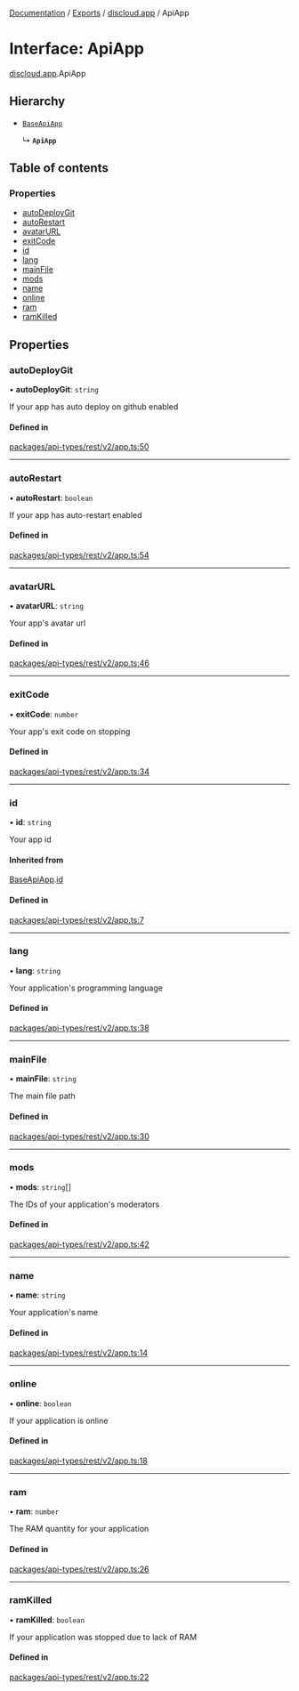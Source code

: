 [Documentation](../README.md) / [Exports](../modules.md) / [discloud.app](../modules/discloud_app.md) / ApiApp

# Interface: ApiApp

[discloud.app](../modules/discloud_app.md).ApiApp

## Hierarchy

- [`BaseApiApp`](discloud_app.BaseApiApp.md)

  ↳ **`ApiApp`**

## Table of contents

### Properties

- [autoDeployGit](discloud_app.ApiApp.md#autodeploygit)
- [autoRestart](discloud_app.ApiApp.md#autorestart)
- [avatarURL](discloud_app.ApiApp.md#avatarurl)
- [exitCode](discloud_app.ApiApp.md#exitcode)
- [id](discloud_app.ApiApp.md#id)
- [lang](discloud_app.ApiApp.md#lang)
- [mainFile](discloud_app.ApiApp.md#mainfile)
- [mods](discloud_app.ApiApp.md#mods)
- [name](discloud_app.ApiApp.md#name)
- [online](discloud_app.ApiApp.md#online)
- [ram](discloud_app.ApiApp.md#ram)
- [ramKilled](discloud_app.ApiApp.md#ramkilled)

## Properties

### autoDeployGit

• **autoDeployGit**: `string`

If your app has auto deploy on github enabled

#### Defined in

[packages/api-types/rest/v2/app.ts:50](https://github.com/discloud/discloud.app/blob/4f75b2e/packages/api-types/rest/v2/app.ts#L50)

___

### autoRestart

• **autoRestart**: `boolean`

If your app has auto-restart enabled

#### Defined in

[packages/api-types/rest/v2/app.ts:54](https://github.com/discloud/discloud.app/blob/4f75b2e/packages/api-types/rest/v2/app.ts#L54)

___

### avatarURL

• **avatarURL**: `string`

Your app's avatar url

#### Defined in

[packages/api-types/rest/v2/app.ts:46](https://github.com/discloud/discloud.app/blob/4f75b2e/packages/api-types/rest/v2/app.ts#L46)

___

### exitCode

• **exitCode**: `number`

Your app's exit code on stopping

#### Defined in

[packages/api-types/rest/v2/app.ts:34](https://github.com/discloud/discloud.app/blob/4f75b2e/packages/api-types/rest/v2/app.ts#L34)

___

### id

• **id**: `string`

Your app id

#### Inherited from

[BaseApiApp](discloud_app.BaseApiApp.md).[id](discloud_app.BaseApiApp.md#id)

#### Defined in

[packages/api-types/rest/v2/app.ts:7](https://github.com/discloud/discloud.app/blob/4f75b2e/packages/api-types/rest/v2/app.ts#L7)

___

### lang

• **lang**: `string`

Your application's programming language

#### Defined in

[packages/api-types/rest/v2/app.ts:38](https://github.com/discloud/discloud.app/blob/4f75b2e/packages/api-types/rest/v2/app.ts#L38)

___

### mainFile

• **mainFile**: `string`

The main file path

#### Defined in

[packages/api-types/rest/v2/app.ts:30](https://github.com/discloud/discloud.app/blob/4f75b2e/packages/api-types/rest/v2/app.ts#L30)

___

### mods

• **mods**: `string`[]

The IDs of your application's moderators

#### Defined in

[packages/api-types/rest/v2/app.ts:42](https://github.com/discloud/discloud.app/blob/4f75b2e/packages/api-types/rest/v2/app.ts#L42)

___

### name

• **name**: `string`

Your application's name

#### Defined in

[packages/api-types/rest/v2/app.ts:14](https://github.com/discloud/discloud.app/blob/4f75b2e/packages/api-types/rest/v2/app.ts#L14)

___

### online

• **online**: `boolean`

If your application is online

#### Defined in

[packages/api-types/rest/v2/app.ts:18](https://github.com/discloud/discloud.app/blob/4f75b2e/packages/api-types/rest/v2/app.ts#L18)

___

### ram

• **ram**: `number`

The RAM quantity for your application

#### Defined in

[packages/api-types/rest/v2/app.ts:26](https://github.com/discloud/discloud.app/blob/4f75b2e/packages/api-types/rest/v2/app.ts#L26)

___

### ramKilled

• **ramKilled**: `boolean`

If your application was stopped due to lack of RAM

#### Defined in

[packages/api-types/rest/v2/app.ts:22](https://github.com/discloud/discloud.app/blob/4f75b2e/packages/api-types/rest/v2/app.ts#L22)
